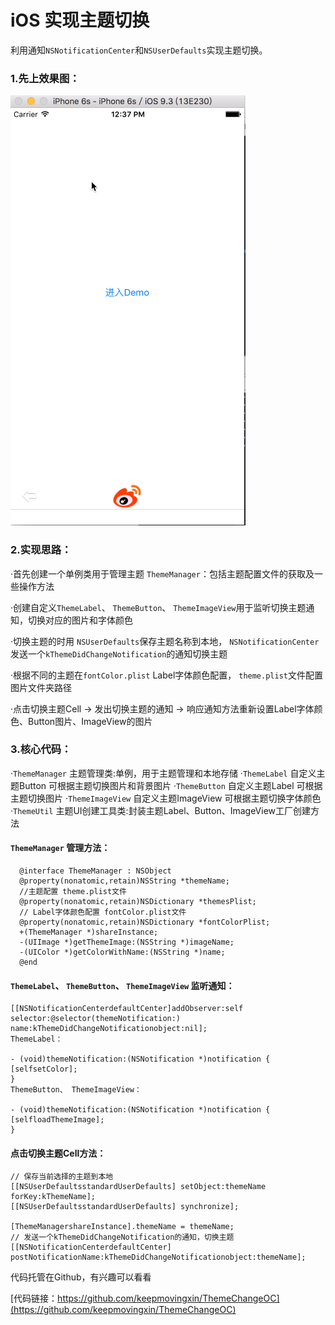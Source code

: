 # iOS 实现主题切换

利用通知`NSNotificationCenter`和`NSUserDefaults`实现主题切换。

### 1.先上效果图：

![先上效果图](./images/demo.gif)

### 2.实现思路：

·首先创建一个单例类用于管理主题 `ThemeManager`：包括主题配置文件的获取及一些操作方法

·创建自定义`ThemeLabel`、 `ThemeButton`、 `ThemeImageView`用于监听切换主题通知，切换对应的图片和字体颜色

·切换主题的时用 `NSUserDefaults`保存主题名称到本地， `NSNotificationCenter` 发送一个`kThemeDidChangeNotification`的通知切换主题

·根据不同的主题在`fontColor.plist` Label字体颜色配置， `theme.plist`文件配置图片文件夹路径

·点击切换主题Cell -> 发出切换主题的通知 -> 响应通知方法重新设置Label字体颜色、Button图片、ImageView的图片

### 3.核心代码：

·`ThemeManager` 主题管理类:单例，用于主题管理和本地存储
·`ThemeLabel` 自定义主题Button 可根据主题切换图片和背景图片
·`ThemeButton` 自定义主题Label 可根据主题切换图片
·`ThemeImageView` 自定义主题ImageView 可根据主题切换字体颜色
·`ThemeUtil` 主题UI创建工具类:封装主题Label、Button、ImageView工厂创建方法

#### `ThemeManager` 管理方法：

```
  @interface ThemeManager : NSObject
  @property(nonatomic,retain)NSString *themeName;
  //主题配置 theme.plist文件
  @property(nonatomic,retain)NSDictionary *themesPlist;
  // Label字体颜色配置 fontColor.plist文件
  @property(nonatomic,retain)NSDictionary *fontColorPlist;
  +(ThemeManager *)shareInstance;
  -(UIImage *)getThemeImage:(NSString *)imageName;
  -(UIColor *)getColorWithName:(NSString *)name;
  @end
```

#### `ThemeLabel`、 `ThemeButton`、 `ThemeImageView` 监听通知：

```
[[NSNotificationCenterdefaultCenter]addObserver:self selector:@selector(themeNotification:) name:kThemeDidChangeNotificationobject:nil];
ThemeLabel：

- (void)themeNotification:(NSNotification *)notification {    [selfsetColor];
}
ThemeButton、 ThemeImageView：

- (void)themeNotification:(NSNotification *)notification {    [selfloadThemeImage];
}
```

#### 点击切换主题Cell方法：

```
// 保存当前选择的主题到本地
[[NSUserDefaultsstandardUserDefaults] setObject:themeName forKey:kThemeName];
[[NSUserDefaultsstandardUserDefaults] synchronize];

[ThemeManagershareInstance].themeName = themeName;
// 发送一个kThemeDidChangeNotification的通知，切换主题
[[NSNotificationCenterdefaultCenter] postNotificationName:kThemeDidChangeNotificationobject:themeName];
```
代码托管在Github，有兴趣可以看看

[代码链接：https://github.com/keepmovingxin/ThemeChangeOC](https://github.com/keepmovingxin/ThemeChangeOC)
